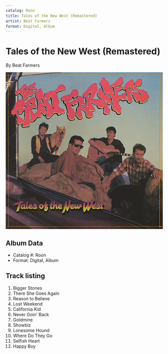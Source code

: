 ```yaml
---
catalog: Roon
title: Tales of the New West (Remastered)
artist: Beat Farmers
format: Digital, Album
---
```


# Tales of the New West (Remastered)

By Beat Farmers

![](../../assets/albumcovers/Beat_Farmers-Tales_of_the_New_West_Remastered.png)

## Album Data

- Catalog #: Roon
- Format: Digital, Album


## Track listing


1. Bigger Stones
2. There She Goes Again
3. Reason to Believe
4. Lost Weekend
5. California Kid
6. Never Goin' Back
7. Goldmine
8. Showbiz
9. Lonesome Hound
10. Where Do They Go
11. Selfish Heart
12. Happy Boy

